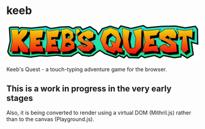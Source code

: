 # keeb

![logo](keebsquest.svg?raw=true)

Keeb's Quest - a touch-typing adventure game for the browser.

## This is a work in progress in the very early stages

Also, it is being converted to render using a virtual DOM (Mithril.js) rather than to the canvas (Playground.js).
